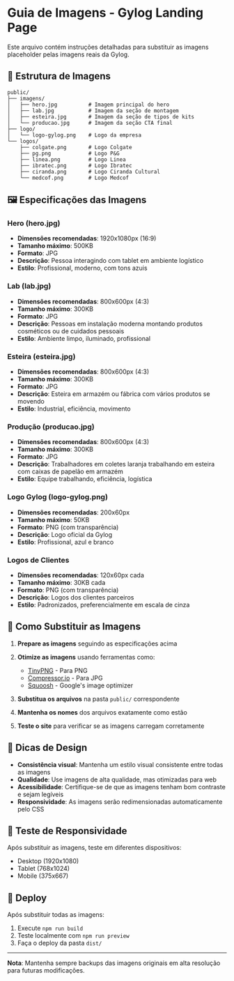 # Guia de Imagens - Gylog Landing Page

Este arquivo contém instruções detalhadas para substituir as imagens placeholder pelas imagens reais da Gylog.

## 📁 Estrutura de Imagens

```
public/
├── imagens/
│   ├── hero.jpg          # Imagem principal do hero
│   ├── lab.jpg           # Imagem da seção de montagem
│   ├── esteira.jpg       # Imagem da seção de tipos de kits
│   └── producao.jpg      # Imagem da seção CTA final
├── logo/
│   └── logo-gylog.png    # Logo da empresa
└── logos/
    ├── colgate.png       # Logo Colgate
    ├── pg.png            # Logo P&G
    ├── linea.png         # Logo Linea
    ├── ibratec.png       # Logo Ibratec
    ├── ciranda.png       # Logo Ciranda Cultural
    └── medcof.png        # Logo Medcof
```

## 🖼️ Especificações das Imagens

### Hero (hero.jpg)
- **Dimensões recomendadas**: 1920x1080px (16:9)
- **Tamanho máximo**: 500KB
- **Formato**: JPG
- **Descrição**: Pessoa interagindo com tablet em ambiente logístico
- **Estilo**: Profissional, moderno, com tons azuis

### Lab (lab.jpg)
- **Dimensões recomendadas**: 800x600px (4:3)
- **Tamanho máximo**: 300KB
- **Formato**: JPG
- **Descrição**: Pessoas em instalação moderna montando produtos cosméticos ou de cuidados pessoais
- **Estilo**: Ambiente limpo, iluminado, profissional

### Esteira (esteira.jpg)
- **Dimensões recomendadas**: 800x600px (4:3)
- **Tamanho máximo**: 300KB
- **Formato**: JPG
- **Descrição**: Esteira em armazém ou fábrica com vários produtos se movendo
- **Estilo**: Industrial, eficiência, movimento

### Produção (producao.jpg)
- **Dimensões recomendadas**: 800x600px (4:3)
- **Tamanho máximo**: 300KB
- **Formato**: JPG
- **Descrição**: Trabalhadores em coletes laranja trabalhando em esteira com caixas de papelão em armazém
- **Estilo**: Equipe trabalhando, eficiência, logística

### Logo Gylog (logo-gylog.png)
- **Dimensões recomendadas**: 200x60px
- **Tamanho máximo**: 50KB
- **Formato**: PNG (com transparência)
- **Descrição**: Logo oficial da Gylog
- **Estilo**: Profissional, azul e branco

### Logos de Clientes
- **Dimensões recomendadas**: 120x60px cada
- **Tamanho máximo**: 30KB cada
- **Formato**: PNG (com transparência)
- **Descrição**: Logos dos clientes parceiros
- **Estilo**: Padronizados, preferencialmente em escala de cinza

## 🔄 Como Substituir as Imagens

1. **Prepare as imagens** seguindo as especificações acima
2. **Otimize as imagens** usando ferramentas como:
   - [TinyPNG](https://tinypng.com/) - Para PNG
   - [Compressor.io](https://compressor.io/) - Para JPG
   - [Squoosh](https://squoosh.app/) - Google's image optimizer

3. **Substitua os arquivos** na pasta `public/` correspondente
4. **Mantenha os nomes** dos arquivos exatamente como estão
5. **Teste o site** para verificar se as imagens carregam corretamente

## 🎨 Dicas de Design

- **Consistência visual**: Mantenha um estilo visual consistente entre todas as imagens
- **Qualidade**: Use imagens de alta qualidade, mas otimizadas para web
- **Acessibilidade**: Certifique-se de que as imagens tenham bom contraste e sejam legíveis
- **Responsividade**: As imagens serão redimensionadas automaticamente pelo CSS

## 📱 Teste de Responsividade

Após substituir as imagens, teste em diferentes dispositivos:
- Desktop (1920x1080)
- Tablet (768x1024)
- Mobile (375x667)

## 🚀 Deploy

Após substituir todas as imagens:
1. Execute `npm run build`
2. Teste localmente com `npm run preview`
3. Faça o deploy da pasta `dist/`

---

**Nota**: Mantenha sempre backups das imagens originais em alta resolução para futuras modificações.
